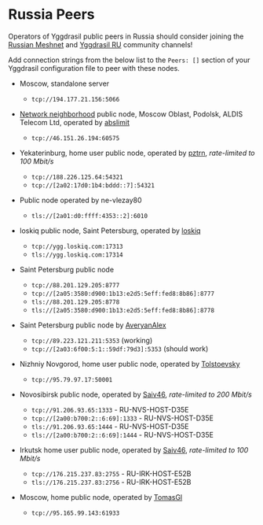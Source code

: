 # Russia Peers

Operators of Yggdrasil public peers in Russia should consider joining the [Russian Meshnet](https://github.com/russian-meshnet/meshnet-chat-agenda/blob/master/README.md#чаты-и-мосты-в-разных-сетях) and [Yggdrasil RU](https://t.me/Yggdrasil_ru) community channels!

Add connection strings from the below list to the `Peers: []` section of your Yggdrasil configuration file to peer with these nodes.

* Moscow, standalone server
  * `tcp://194.177.21.156:5066`
  
* [Network neighborhood](https://netwhood.online/) public node, Moscow Oblast, Podolsk, ALDIS Telecom Ltd, operated by [abslimit](http://netwhood.online/feedback/)
  * `tcp://46.151.26.194:60575`

* Yekaterinburg, home user public node, operated by [pztrn](https://pztrn.name), *rate-limited to 100 Mbit/s*
  * `tcp://188.226.125.64:54321`
  * `tcp://[2a02:17d0:1b4:bddd::7]:54321`

* Public node operated by ne-vlezay80
  * `tls://[2a01:d0:ffff:4353::2]:6010`

* loskiq public node, Saint Petersburg, operated by [loskiq](https://loskiq.com)
  * `tcp://ygg.loskiq.com:17313`
  * `tls://ygg.loskiq.com:17314`

* Saint Petersburg public node
  * `tcp://88.201.129.205:8777`
  * `tcp://[2a05:3580:d900:1b13:e2d5:5eff:fed8:8b86]:8777`
  * `tls://88.201.129.205:8778`
  * `tls://[2a05:3580:d900:1b13:e2d5:5eff:fed8:8b86]:8778`

* Saint Petersburg public node by [AveryanAlex](https://t.me/averyanalex)
  * `tcp://89.223.121.211:5353` (working)
  * `tcp://[2a03:6f00:5:1::59df:79d3]:5353` (should work)

* Nizhniy Novgorod, home user public node, operated by [Tolstoevsky](https://phreedom.tk/@tolstoevsky)
  * `tcp://95.79.97.17:50001`

* Novosibirsk public node, operated by [Saiv46](https://t.me/Saiv46), *rate-limited to 200 Mbit/s*
  * `tcp://91.206.93.65:1333` - RU-NVS-HOST-D35E
  * `tcp://[2a00:b700:2::6:69]:1333` - RU-NVS-HOST-D35E
  * `tls://91.206.93.65:1444` - RU-NVS-HOST-D35E
  * `tls://[2a00:b700:2::6:69]:1444` - RU-NVS-HOST-D35E

* Irkutsk home user public node, operated by [Saiv46](https://t.me/Saiv46), *rate-limited to 100 Mbit/s*
  * `tcp://176.215.237.83:2755` - RU-IRK-HOST-E52B
  * `tls://176.215.237.83:2756` - RU-IRK-HOST-E52B

* Moscow, home public node, operated by [TomasGl](https://vk.com/tmsconsole)
  * `tcp://95.165.99.143:61933`
